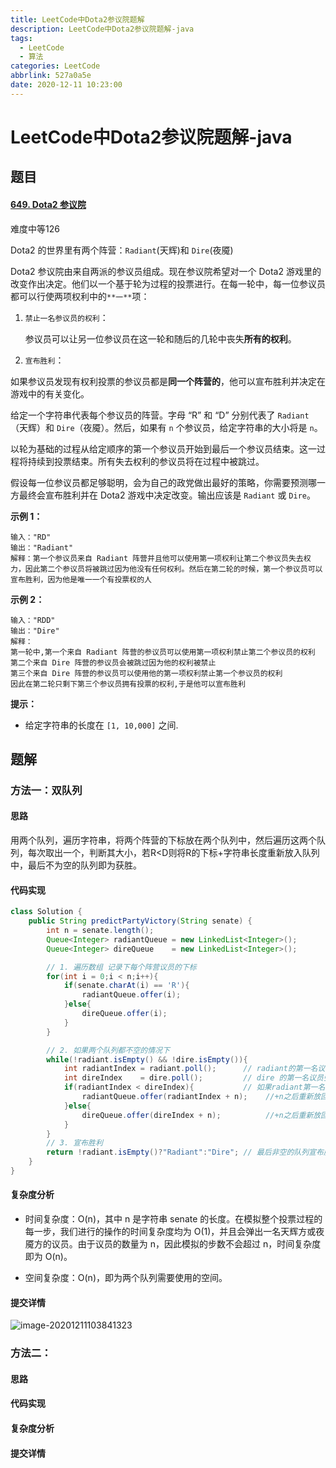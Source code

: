 ```yaml
---
title: LeetCode中Dota2参议院题解
description: LeetCode中Dota2参议院题解-java
tags:
  - LeetCode
  - 算法
categories: LeetCode
abbrlink: 527a0a5e
date: 2020-12-11 10:23:00
---
```


#  LeetCode中Dota2参议院题解-java

## 题目

#### [649. Dota2 参议院](https://leetcode-cn.com/problems/dota2-senate/)

难度中等126

Dota2 的世界里有两个阵营：`Radiant`(天辉)和 `Dire`(夜魇)

Dota2 参议院由来自两派的参议员组成。现在参议院希望对一个 Dota2 游戏里的改变作出决定。他们以一个基于轮为过程的投票进行。在每一轮中，每一位参议员都可以行使两项权利中的`**一**`项：

1. `禁止一名参议员的权利`：

   参议员可以让另一位参议员在这一轮和随后的几轮中丧失**所有的权利**。

2. `宣布胜利`：

​     如果参议员发现有权利投票的参议员都是**同一个阵营的**，他可以宣布胜利并决定在游戏中的有关变化。

 

给定一个字符串代表每个参议员的阵营。字母 “R” 和 “D” 分别代表了 `Radiant`（天辉）和 `Dire`（夜魇）。然后，如果有 `n` 个参议员，给定字符串的大小将是 `n`。

以轮为基础的过程从给定顺序的第一个参议员开始到最后一个参议员结束。这一过程将持续到投票结束。所有失去权利的参议员将在过程中被跳过。

假设每一位参议员都足够聪明，会为自己的政党做出最好的策略，你需要预测哪一方最终会宣布胜利并在 Dota2 游戏中决定改变。输出应该是 `Radiant` 或 `Dire`。

 

**示例 1：**

```
输入："RD"
输出："Radiant"
解释：第一个参议员来自 Radiant 阵营并且他可以使用第一项权利让第二个参议员失去权力，因此第二个参议员将被跳过因为他没有任何权利。然后在第二轮的时候，第一个参议员可以宣布胜利，因为他是唯一一个有投票权的人
```

**示例 2：**

```
输入："RDD"
输出："Dire"
解释：
第一轮中,第一个来自 Radiant 阵营的参议员可以使用第一项权利禁止第二个参议员的权利
第二个来自 Dire 阵营的参议员会被跳过因为他的权利被禁止
第三个来自 Dire 阵营的参议员可以使用他的第一项权利禁止第一个参议员的权利
因此在第二轮只剩下第三个参议员拥有投票的权利,于是他可以宣布胜利
```

 

**提示：**

- 给定字符串的长度在 `[1, 10,000]` 之间.

## 题解

### 方法一：双队列

#### 思路

用两个队列，遍历字符串，将两个阵营的下标放在两个队列中，然后遍历这两个队列，每次取出一个，判断其大小，若R<D则将R的下标+字符串长度重新放入队列中，最后不为空的队列即为获胜。

#### 代码实现

```java
class Solution {
    public String predictPartyVictory(String senate) {
        int n = senate.length();
        Queue<Integer> radiantQueue = new LinkedList<Integer>();
        Queue<Integer> direQueue    = new LinkedList<Integer>();

        // 1. 遍历数组 记录下每个阵营议员的下标
        for(int i = 0;i < n;i++){
            if(senate.charAt(i) == 'R'){
                radiantQueue.offer(i);
            }else{
                direQueue.offer(i);
            }
        }

        // 2. 如果两个队列都不空的情况下
        while(!radiant.isEmpty() && !dire.isEmpty()){
            int radiantIndex = radiant.poll();      // radiant的第一名议员弹出
            int direIndex    = dire.poll();         // dire 的第一名议员弹出
            if(radiantIndex < direIndex){           // 如果radiant第一名议员首元素较小
                radiantQueue.offer(radiantIndex + n);    //+n之后重新放回队列 对应dire第一名议员永久弹出
            }else{
                direQueue.offer(direIndex + n);          //+n之后重新放回队列 对应radiant第一名议员永久弹出
            }
        }
        // 3. 宣布胜利
        return !radiant.isEmpty()?"Radiant":"Dire"; // 最后非空的队列宣布胜利
    }
}
```



#### 复杂度分析

- 时间复杂度：O(n)，其中 n 是字符串 senate 的长度。在模拟整个投票过程的每一步，我们进行的操作的时间复杂度均为 O(1)，并且会弹出一名天辉方或夜魇方的议员。由于议员的数量为 n，因此模拟的步数不会超过 n，时间复杂度即为 O(n)。


- 空间复杂度：O(n)，即为两个队列需要使用的空间。




#### 提交详情

![image-20201211103841323](https://gitee.com/happyzm/images/raw/master/image-20201211103841323.png)

### 方法二：

#### 思路



#### 代码实现



#### 复杂度分析



#### 提交详情